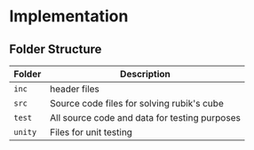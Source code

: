 # Implementation

## Folder Structure
Folder        | Description
--------------| ----------------------------------------------
`inc`         |  header files
`src`         | Source code files for solving rubik's cube
`test`        | All source code and data for testing purposes
`unity`       | Files for unit testing

